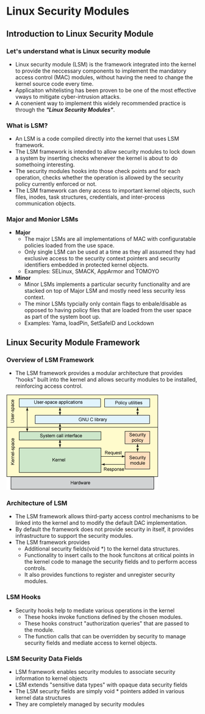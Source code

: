# Linux Security Modules

## Introduction to Linux Security Module

### Let's understand what is Linux security module

- Linux security module (LSM) is the framework integrated into the kernel to provide the neccessary components to implement the mandatory access control (MAC) modules, without having the need to change the kernel source code every time.
- Applicaiton whitelisting has been proven to be one of the most effective vways to mitigate cyber-intrusion attacks.
- A conenient way to implement this widely recommended practice is through the **_"Linux Security Modules"_**.

### What is LSM?

- An LSM is a code compiled directly into the kernel that uses LSM framework.
- The LSM framework is intended to allow security modules to lock down a system by inserting checks whenever the kernel is about to do somethoing interesting.
- The security modules hooks into those check points and for each operation, checks whether the operation is allowed by the security policy currently enforced or not.
- The LSM framework can deny access to important kernel objects, such files, inodes, task structures, credentials, and inter-process communication objects.

### Major and Monior LSMs

- **Major**
  - The major LSMs are all implementations of MAC with configuratable policies loaded from the use space.
  - Only single LSM can be used at a time as they all assumed they had exclusive access to the security context pointers and security identifiers embedded in protected kernel objects.
  - Examples: SELinux, SMACK, AppArmor and TOMOYO
- **Minor**
  - Minor LSMs implements a particular security functionality and are stacked on top of Major LSM and mostly need less security less context.
  - The minor LSMs typcially only contain flags to enbale/disable as opposed to having policy files that are loaded from the user space as part of the system boot up.
  - Examples: Yama, loadPin, SetSafeID and Lockdown

## Linux Security Module Framework

### Overview of LSM Framework

- The LSM framework provides a modular architecture that provides "hooks" built into the kernel and allows security modules to be installed, reinforcing access control.

![Overview of LSM Framework](images/lsm-highlevel-view.png)

### Architecture of LSM

- The LSM framework allows third-party access control mechanisms to be linked into the kernel and to modify the default DAC implementation.
- By default the framework does not provide security in itself, it provides infrastructure to support the security modules.
- The LSM framework provides
  - Additional security fields(void \*) to the kernel data structures.
  - Functionality to insert calls to the hook funcitons at critical points in the kernel code to manage the security fields and to perform access controls.
  - It also provides functions to register and unregister security modules.

### LSM Hooks

- Security hooks help to mediate various operations in the kernel
  - These hooks invoke functions defined by the chosen modules.
  - These hooks construct "authorization queries" that are passed to the module.
  - The function calls that can be overridden by security to manage security fields and mediate access to kernel objects.

### LSM Security Data Fields

- LSM framework enables security modules to associate security information to kernel objects
- LSM extends "sensitive data types" with opaque data security fields
- The LSM security fields are simply void \* pointers added in various kernel data structures
- They are completely managed by security modules
